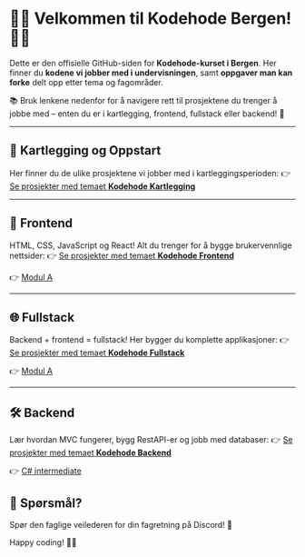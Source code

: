 # 👩‍💻 Velkommen til Kodehode Bergen! 👨‍💻

Dette er den offisielle GitHub-siden for **Kodehode-kurset i Bergen**. Her finner du **kodene vi jobber med i undervisningen**, samt **oppgaver man kan forke** delt opp etter tema og fagområder.

📚 Bruk lenkene nedenfor for å navigere rett til prosjektene du trenger å jobbe med – enten du er i kartlegging, frontend, fullstack eller backend! 💪

---

## 🧭 Kartlegging og Oppstart
Her finner du de ulike prosjektene vi jobber med i kartleggingsperioden:
👉 [Se prosjekter med temaet **Kodehode Kartlegging**](https://github.com/topics/kodehode-kartlegging)

---

## 🎨 Frontend
HTML, CSS, JavaScript og React! Alt du trenger for å bygge brukervennlige nettsider:
👉 [Se prosjekter med temaet **Kodehode Frontend**](https://github.com/topics/kodehode-frontend)

👉 [Modul A](https://github.com/topics/kodehode-modul-a)

---

## 🌐 Fullstack
Backend + frontend = fullstack! Her bygger du komplette applikasjoner:
👉 [Se prosjekter med temaet **Kodehode Fullstack**](https://github.com/topics/kodehode-fullstack)

👉 [Modul A](https://github.com/topics/kodehode-modul-a)

---

## 🛠 Backend
Lær hvordan MVC fungerer, bygg RestAPI-er og jobb med databaser:
👉 [Se prosjekter med temaet **Kodehode Backend**](https://github.com/topics/kodehode-backend)

👉 [C# intermediate](https://github.com/topics/kodehode-c-sharp-intermediate)

## 💬 Spørsmål?
Spør den faglige veilederen for din fagretning på Discord! 🚀

Happy coding! 🧠🔥
